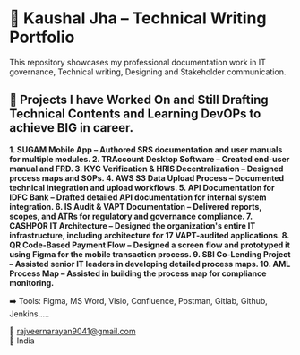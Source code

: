 # 📘 Kaushal Jha – Technical Writing Portfolio

This repository showcases my professional documentation work in IT governance, Technical writing, Designing and Stakeholder communication.

## 🔹 Projects I have Worked On and Still Drafting Technical Contents and Learning DevOPs to achieve BIG in career.

**1.	SUGAM Mobile App – Authored SRS documentation and user manuals for multiple modules.
2.	TRAccount Desktop Software – Created end-user manual and FRD.
3.	KYC Verification & HRIS Decentralization – Designed process maps and SOPs.
4.	AWS S3 Data Upload Process – Documented technical integration and upload workflows.
5.	API Documentation for IDFC Bank – Drafted detailed API documentation for internal system integration.
6.	IS Audit & VAPT Documentation – Delivered reports, scopes, and ATRs for regulatory and governance compliance.
7.	CASHPOR IT Architecture – Designed the organization's entire IT infrastructure, including architecture for 17 VAPT-audited applications.
8.	QR Code-Based Payment Flow – Designed a screen flow and prototyped it using Figma for the mobile transaction process.
9.	SBI Co-Lending Project – Assisted senior IT leaders in developing detailed process maps.
10.	AML Process Map – Assisted in building the process map for compliance monitoring.**

➡️ Tools: Figma, MS Word, Visio, Confluence, Postman, Gitlab, Github, Jenkins.....

📧 rajveernarayan9041@gmail.com  
📍 India
